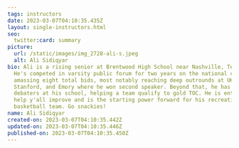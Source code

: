 ```yaml
---
tags: instructors
date: 2023-03-07T04:10:35.435Z
layout: single-instructors.html
seo:
  twitter:card: summary
picture:
  url: /static/images/img_2728-ali-s.jpeg
  alt: Ali Sidiqyar
bio: Ali is a rising senior at Brentwood High School near Nashville, Tennessee.
  He's competed in varsity public forum for two years on the national circuit
  amassing eight total bids, most notably reaching deep outrounds at UK,
  Stanford, and Emory where he won second speaker. Beyond that, he has coached
  debaters at his school, helping a team qualify to gold TOC. He is enthused to
  help y'all improve and is the starting power forward for his recreational
  basketball team. Go snackies!
name: Ali Sidiqyar
created-on: 2023-03-07T04:10:35.442Z
updated-on: 2023-03-07T04:10:35.446Z
published-on: 2023-03-07T04:10:35.450Z
---
```

